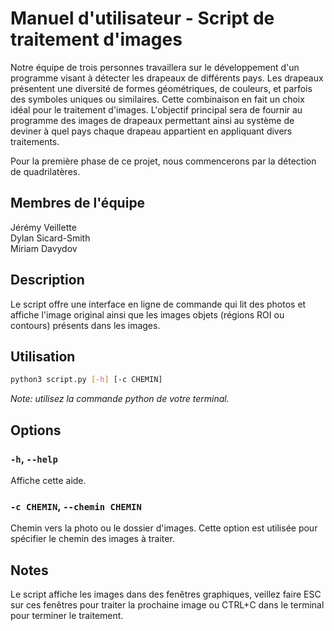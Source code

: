 # Manuel d'utilisateur - Script de traitement d'images
Notre équipe de trois personnes travaillera sur le développement d'un programme visant à détecter les drapeaux de différents pays. Les drapeaux présentent une diversité de formes géométriques, de couleurs, et parfois des symboles uniques ou similaires. Cette combinaison en fait un choix idéal pour le traitement d'images. L'objectif principal sera de fournir au programme des images de drapeaux permettant ainsi au système de deviner à quel pays chaque drapeau appartient en appliquant divers traitements.

Pour la première phase de ce projet, nous commencerons par la détection de quadrilatères.

## Membres de l'équipe
Jérémy Veillette <br>
Dylan Sicard-Smith <br>
Miriam Davydov

## Description
Le script offre une interface en ligne de commande qui lit des photos et affiche l'image original ainsi que les images objets (régions ROI ou contours) présents dans les images.

## Utilisation
```bash
python3 script.py [-h] [-c CHEMIN]
```

*Note: utilisez la commande python de votre terminal.*

## Options

### `-h`, `--help`

Affiche cette aide.

### `-c CHEMIN`, `--chemin CHEMIN`

Chemin vers la photo ou le dossier d'images. Cette option est utilisée pour spécifier le chemin des images à traiter.

## Notes
Le script affiche les images dans des fenêtres graphiques, veillez faire ESC sur ces fenêtres pour traiter la prochaine image ou CTRL+C dans le terminal pour terminer le traitement.
